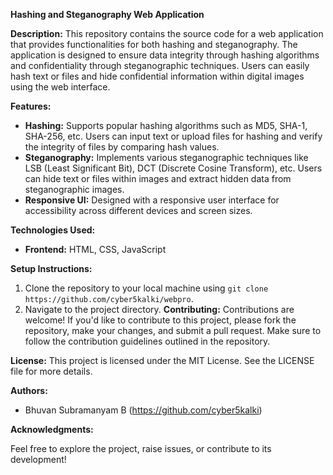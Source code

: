 **Hashing and Steganography Web Application**

**Description:**
This repository contains the source code for a web application that provides functionalities for both hashing and steganography. The application is designed to ensure data integrity through hashing algorithms and confidentiality through steganographic techniques. Users can easily hash text or files and hide confidential information within digital images using the web interface.

**Features:**
- **Hashing:** Supports popular hashing algorithms such as MD5, SHA-1, SHA-256, etc. Users can input text or upload files for hashing and verify the integrity of files by comparing hash values.
- **Steganography:** Implements various steganographic techniques like LSB (Least Significant Bit), DCT (Discrete Cosine Transform), etc. Users can hide text or files within images and extract hidden data from steganographic images.
- **Responsive UI:** Designed with a responsive user interface for accessibility across different devices and screen sizes.

**Technologies Used:**
- **Frontend:** HTML, CSS, JavaScript

**Setup Instructions:**
1. Clone the repository to your local machine using `git clone https://github.com/cyber5kalki/webpro`.
2. Navigate to the project directory.
**Contributing:**
Contributions are welcome! If you'd like to contribute to this project, please fork the repository, make your changes, and submit a pull request. Make sure to follow the contribution guidelines outlined in the repository.

**License:**
This project is licensed under the MIT License. See the LICENSE file for more details.

**Authors:**
- Bhuvan Subramanyam B (https://github.com/cyber5kalki)

**Acknowledgments:**

Feel free to explore the project, raise issues, or contribute to its development!
